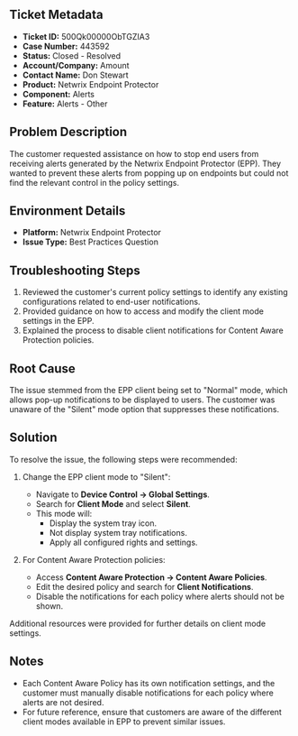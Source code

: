 ## Ticket Metadata
- **Ticket ID:** 500Qk00000ObTGZIA3
- **Case Number:** 443592
- **Status:** Closed - Resolved
- **Account/Company:** Amount
- **Contact Name:** Don Stewart
- **Product:** Netwrix Endpoint Protector
- **Component:** Alerts
- **Feature:** Alerts - Other

## Problem Description
The customer requested assistance on how to stop end users from receiving alerts generated by the Netwrix Endpoint Protector (EPP). They wanted to prevent these alerts from popping up on endpoints but could not find the relevant control in the policy settings.

## Environment Details
- **Platform:** Netwrix Endpoint Protector
- **Issue Type:** Best Practices Question

## Troubleshooting Steps
1. Reviewed the customer's current policy settings to identify any existing configurations related to end-user notifications.
2. Provided guidance on how to access and modify the client mode settings in the EPP.
3. Explained the process to disable client notifications for Content Aware Protection policies.

## Root Cause
The issue stemmed from the EPP client being set to "Normal" mode, which allows pop-up notifications to be displayed to users. The customer was unaware of the "Silent" mode option that suppresses these notifications.

## Solution
To resolve the issue, the following steps were recommended:
1. Change the EPP client mode to "Silent":
   - Navigate to **Device Control -> Global Settings**.
   - Search for **Client Mode** and select **Silent**.
   - This mode will:
     - Display the system tray icon.
     - Not display system tray notifications.
     - Apply all configured rights and settings.
   
2. For Content Aware Protection policies:
   - Access **Content Aware Protection -> Content Aware Policies**.
   - Edit the desired policy and search for **Client Notifications**.
   - Disable the notifications for each policy where alerts should not be shown.

Additional resources were provided for further details on client mode settings.

## Notes
- Each Content Aware Policy has its own notification settings, and the customer must manually disable notifications for each policy where alerts are not desired.
- For future reference, ensure that customers are aware of the different client modes available in EPP to prevent similar issues.